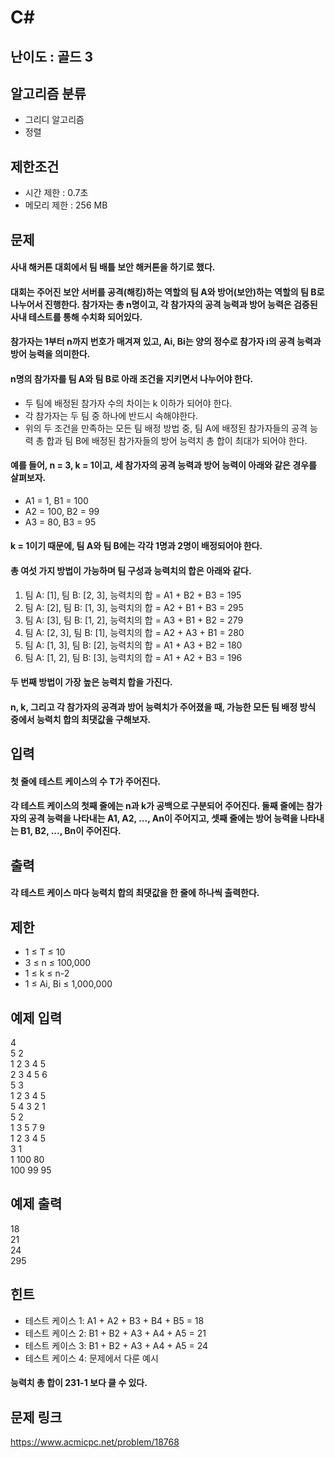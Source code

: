 # C#

## 난이도 : 골드 3

## 알고리즘 분류
  - 그리디 알고리즘
  - 정렬

## 제한조건
  - 시간 제한 : 0.7초
  - 메모리 제한 : 256 MB

## 문제
#### 사내 해커톤 대회에서 팀 배틀 보안 해커톤을 하기로 했다.
#### 대회는 주어진 보안 서버를 공격(해킹)하는 역할의 팀 A와 방어(보안)하는 역할의 팀 B로 나누어서 진행한다. 참가자는 총 n명이고, 각 참가자의 공격 능력과 방어 능력은 검증된 사내 테스트를 통해 수치화 되어있다.
#### 참가자는 1부터 n까지 번호가 매겨져 있고, Ai, Bi는 양의 정수로 참가자 i의 공격 능력과 방어 능력을 의미한다.
#### n명의 참가자를 팀 A와 팀 B로 아래 조건을 지키면서 나누어야 한다.
  - 두 팀에 배정된 참가자 수의 차이는 k 이하가 되어야 한다.
  - 각 참가자는 두 팀 중 하나에 반드시 속해야한다.
  - 위의 두 조건을 만족하는 모든 팀 배정 방법 중, 팀 A에 배정된 참가자들의 공격 능력 총 합과 팀 B에 배정된 참가자들의 방어 능력치 총 합이 최대가 되어야 한다.
#### 예를 들어, n = 3, k = 1이고, 세 참가자의 공격 능력과 방어 능력이 아래와 같은 경우를 살펴보자.
  - A1 = 1, B1 = 100
  - A2 = 100, B2 = 99
  - A3 = 80, B3 = 95
#### k = 1이기 때문에, 팀 A와 팀 B에는 각각 1명과 2명이 배정되어야 한다.
#### 총 여섯 가지 방법이 가능하며 팀 구성과 능력치의 합은 아래와 같다.
  1. 팀 A: [1], 팀 B: [2, 3], 능력치의 합 = A1 + B2 + B3 = 195
  2. 팀 A: [2], 팀 B: [1, 3], 능력치의 합 = A2 + B1 + B3 = 295
  3. 팀 A: [3], 팀 B: [1, 2], 능력치의 합 = A3 + B1 + B2 = 279
  4. 팀 A: [2, 3], 팀 B: [1], 능력치의 합 = A2 + A3 + B1 = 280
  5. 팀 A: [1, 3], 팀 B: [2], 능력치의 합 = A1 + A3 + B2 = 180
  6. 팀 A: [1, 2], 팀 B: [3], 능력치의 합 = A1 + A2 + B3 = 196
#### 두 번째 방법이 가장 높은 능력치 합을 가진다.
#### n, k, 그리고 각 참가자의 공격과 방어 능력치가 주어졌을 때, 가능한 모든 팀 배정 방식 중에서 능력치 합의 최댓값을 구해보자.

## 입력
#### 첫 줄에 테스트 케이스의 수 T가 주어진다.
#### 각 테스트 케이스의 첫째 줄에는 n과 k가 공백으로 구분되어 주어진다. 둘째 줄에는 참가자의 공격 능력을 나타내는 A1, A2, ..., An이 주어지고, 셋째 줄에는 방어 능력을 나타내는 B1, B2, ..., Bn이 주어진다.

## 출력
#### 각 테스트 케이스 마다 능력치 합의 최댓값을 한 줄에 하나씩 출력한다.

## 제한
  - 1 ≤ T ≤ 10
  - 3 ≤ n ≤ 100,000
  - 1 ≤ k ≤ n-2
  - 1 ≤ Ai, Bi ≤ 1,000,000

## 예제 입력
4<br/>
5 2<br/>
1 2 3 4 5<br/>
2 3 4 5 6<br/>
5 3<br/>
1 2 3 4 5<br/>
5 4 3 2 1<br/>
5 2<br/>
1 3 5 7 9<br/>
1 2 3 4 5<br/>
3 1<br/>
1 100 80<br/>
100 99 95<br/>

## 예제 출력
18<br/>
21<br/>
24<br/>
295<br/>

## 힌트
  - 테스트 케이스 1: A1 + A2 + B3 + B4 + B5 = 18
  - 테스트 케이스 2: B1 + B2 + A3 + A4 + A5 = 21
  - 테스트 케이스 3: B1 + B2 + A3 + A4 + A5 = 24
  - 테스트 케이스 4: 문제에서 다룬 예시
#### 능력치 총 합이 231-1 보다 클 수 있다.

## 문제 링크
https://www.acmicpc.net/problem/18768